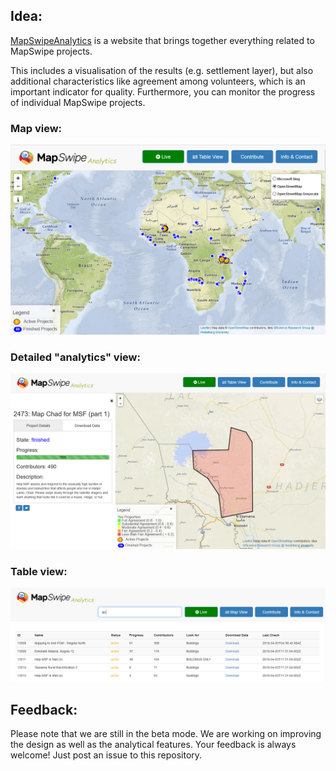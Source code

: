 ## Idea:
[MapSwipeAnalytics](http://mapswipe.heigit/analytics/) is a website that brings together everything related to MapSwipe projects. 

This includes a visualisation of the results (e.g. settlement layer), but also additional characteristics like agreement among volunteers, which is an important indicator for quality. Furthermore, you can monitor the progress of individual MapSwipe projects.

### Map view:
<img src="/img/screenshot_mapview.PNG" width="600">

### Detailed "analytics" view:
<img src="/img/screenshot_details.PNG" width="600">


### Table view:
<img src="/img/screenshot_tableview.PNG" width="600">


## Feedback:
Please note that we are still in the beta mode. We are working on improving the design as well as the analytical features. Your feedback is always welcome! Just post an issue to this repository.
